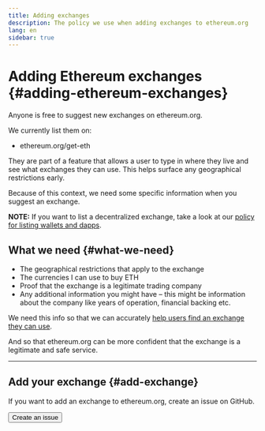 ```yaml
---
title: Adding exchanges
description: The policy we use when adding exchanges to ethereum.org
lang: en
sidebar: true
---
```


# Adding Ethereum exchanges {#adding-ethereum-exchanges}

Anyone is free to suggest new exchanges on ethereum.org.

We currently list them on:

- ethereum.org/get-eth

They are part of a feature that allows a user to type in where they live and see what exchanges they can use. This helps surface any geographical restrictions early. 

Because of this context, we need some specific information when you suggest an exchange. 

**NOTE:** If you want to list a decentralized exchange, take a look at our [policy for listing wallets and dapps](/en/contributing/adding-products/).

## What we need {#what-we-need}

- The geographical restrictions that apply to the exchange
- The currencies I can use to buy ETH
- Proof that the exchange is a legitimate trading company
- Any additional information you might have – this might be information about the company like years of operation, financial backing etc.

We need this info so that we can accurately [help users find an exchange they can use](/en/get-eth/#country-picker). 

And so that ethereum.org can be more confident that the exchange is a legitimate and safe service.

---

## Add your exchange {#add-exchange}

If you want to add an exchange to ethereum.org, create an issue on GitHub.

<Button to="https://github.com/ethereum/ethereum-org-website/issues/new/choose">Create an issue</Button>

